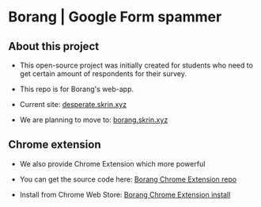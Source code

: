 # Borang | Google Form spammer

## About this project

- This open-source project was initially created for students who need to get certain amount of respondents for their survey.

- This repo is for Borang's web-app.

- Current site: [desperate.skrin.xyz](https://desperate.skrin.xyz)

- We are planning to move to: [borang.skrin.xyz](https://borang.skrin.xyz)

## Chrome extension
- We also provide Chrome Extension which more powerful

- You can get the source code here: 
[Borang Chrome Extension repo](https://github.com/adibzter/borang-chrome-extension)

- Install from Chrome Web Store: 
[Borang Chrome Extension install](https://chrome.google.com/webstore/detail/borang/mokcmggiibmlpblkcdnblmajnplennol)